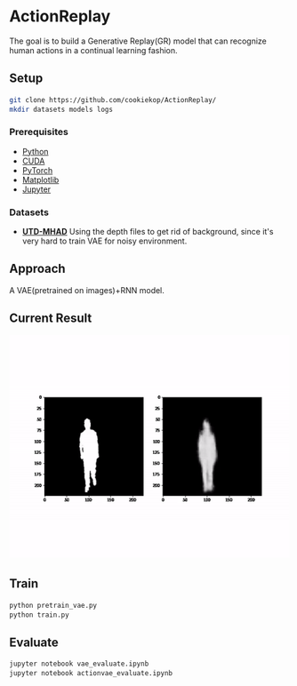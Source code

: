 # ActionReplay

The goal is to build a Generative Replay(GR) model that can recognize human actions in a continual learning fashion.

## Setup
```bash
git clone https://github.com/cookiekop/ActionReplay/
mkdir datasets models logs
```
### Prerequisites
- [Python](https://www.python.org/)
- [CUDA](https://developer.nvidia.com/cuda-toolkit)
- [PyTorch](https://pytorch.org/)
- [Matplotlib](https://matplotlib.org/)
- [Jupyter](https://jupyter.org/)

### Datasets
- [**UTD-MHAD**](https://personal.utdallas.edu/~kehtar/UTD-MHAD.html)
Using the depth files to get rid of background, since it's very hard to train VAE for noisy environment.

## Approach
A VAE(pretrained on images)+RNN model.

## Current Result
![](results/ezgif-3-fe28c35930e3.gif)

## Train
```bash
python pretrain_vae.py
python train.py
```

## Evaluate
```bash
jupyter notebook vae_evaluate.ipynb
jupyter notebook actionvae_evaluate.ipynb
```
